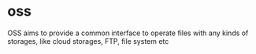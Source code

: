 # oss
OSS aims to provide a common interface to operate files with any kinds of storages, like cloud storages, FTP, file system etc
